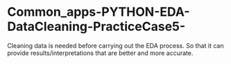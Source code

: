 # Common_apps-PYTHON-EDA-DataCleaning-PracticeCase5-
Cleaning data is needed before carrying out the EDA process. So that it can provide results/interpretations that are better and more accurate.
